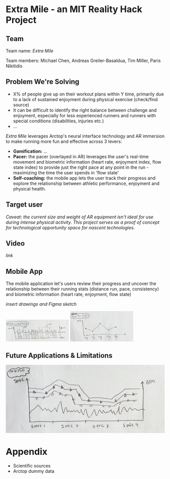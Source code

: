 # Extra Mile - an MIT Reality Hack Project

## Team
Team name: *Extra Mile*

Team members: Michael Chen, Andreas Greiler-Basaldua, Tim Miller, Paris Nikitidis

## Problem We're Solving
- X% of people give up on their workout plans within Y time, primarily due to a lack of sustained enjoyment during physical exercise (check/find source)
- It can be difficult to identify the right balance between challenge and enjoyment, especially for less experienced runners and runners with special conditions (disabilities, injuries etc.)
- …

*Extra Mile* leverages Arctop's neural interface technology and AR immersion to make running more fun and effective across 3 levers:
- **Gamification:** …
- **Pacer:** the pacer (overlayed in AR) leverages the user's real-time movement and biometric information (heart rate, enjoyment index, flow state index) to provide just the right pace at any point in the run - maximizing the time the user spends in 'flow state'
- **Self-coaching:** the mobile app lets the user track their progress and explore the relationship between athletic performance, enjoyment and physical health.

## Target user
*Caveat: the current size and weight of AR equipment isn't ideal for use during intense physical activity. This project serves as a proof of concept for technological opportunity space for nascent technologies.*

## Video
*link*

## Mobile App
The mobile application let's users review their progress and uncover the relationship between their running stats (distance run, pace, consistency) and biometric information (heart rate, enjoyment, flow state)

*insert drawings and Figma sketch*

<p float="left">
  <img src="images/shading_zone_drawing.png" width="200" />
  <img src="images/time_to_flow_drawing.png" width="200" /> 
</p>


## Future Applications & Limitations

![music x zone](images/music_graph_drawing.png)

# Appendix
- Scientific sources
- Arctop dummy data
